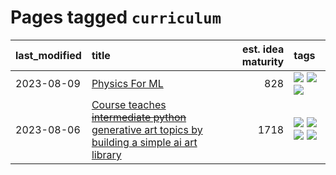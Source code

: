 # Pages tagged `curriculum`

|last_modified|title|est. idea maturity|tags
|:---|:---|---:|:---|
|2023-08-09|[Physics For ML](../physics_for_ml.md)|828|[![](https://img.shields.io/badge/tag-curriculum-3a9a4f)](../tags/curriculum.md) [![](https://img.shields.io/badge/tag-education-12f6d5)](../tags/education.md) [![](https://img.shields.io/badge/tag-publication-d5f6c6)](../tags/publication.md)|
|2023-08-06|[Course teaches ~~intermediate python~~ generative art topics by building a simple ai art library](../Course_teaches_basic_python_by_building_a_simple_ai_art_library.md)|1718|[![](https://img.shields.io/badge/tag-curriculum-3a9a4f)](../tags/curriculum.md) [![](https://img.shields.io/badge/tag-education-12f6d5)](../tags/education.md) [![](https://img.shields.io/badge/tag-from_issue-c4c41f)](../tags/from_issue.md) [![](https://img.shields.io/badge/tag-publication-d5f6c6)](../tags/publication.md)|